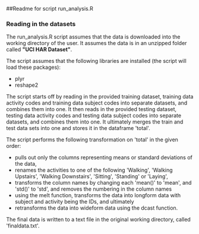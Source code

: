 ##Readme for script run_analysis.R

### Reading in the datasets
The run_analysis.R script assumes that the data is downloaded into the working directory of the user. It assumes the data is in an unzipped folder called **"UCI HAR Dataset"**.

The script assumes that the following libraries are installed (the script will load these packages):
* plyr
* reshape2

The script starts off by reading in the provided training dataset, training data activity codes and training data subject codes into separate datasets, and combines them into one. It then reads in the provided testing dataset, testing data activity codes and testing data subject codes into separate datasets, and combines them into one. It ultimately merges the train and test data sets into one and stores it in the dataframe 'total'.

The script performs the following transformation on 'total' in the given order:
* pulls out only the columns representing means or standard deviations of the data,
* renames the activities to one of the following 'Walking',  'Walking Upstairs', 'Walking Downstairs', 'Sitting', 'Standing' or 'Laying',
* transforms the column names by changing each 'mean()' to 'mean', and 'std()' to 'std', and removes the numbering in the column names
* using the melt function, transforms the data into longform data with subject and activity being the IDs, and ultimately
* retransforms the data into wideform data using the dcast function.

The final data is written to a text file in the original working directory, called 'finaldata.txt'.

